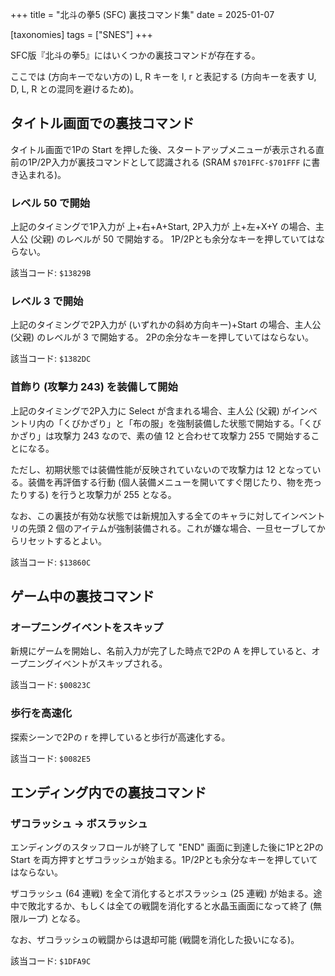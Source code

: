 +++
title = "北斗の拳5 (SFC) 裏技コマンド集"
date = 2025-01-07

[taxonomies]
tags = ["SNES"]
+++

SFC版『北斗の拳5』にはいくつかの裏技コマンドが存在する。

ここでは (方向キーでない方の) L, R キーを l, r と表記する (方向キーを表す U, D, L, R との混同を避けるため)。

## タイトル画面での裏技コマンド

タイトル画面で1Pの Start を押した後、スタートアップメニューが表示される直前の1P/2P入力が裏技コマンドとして認識される (SRAM `$701FFC-$701FFF` に書き込まれる)。

### レベル 50 で開始

上記のタイミングで1P入力が 上+右+A+Start, 2P入力が 上+左+X+Y の場合、主人公 (父親) のレベルが 50 で開始する。
1P/2Pとも余分なキーを押していてはならない。

該当コード: `$13829B`

### レベル 3 で開始

上記のタイミングで2P入力が (いずれかの斜め方向キー)+Start の場合、主人公 (父親) のレベルが 3 で開始する。
2Pの余分なキーを押していてはならない。

該当コード: `$1382DC`

### 首飾り (攻撃力 243) を装備して開始

上記のタイミングで2P入力に Select が含まれる場合、主人公 (父親) がインベントリ内の「くびかざり」と「布の服」を強制装備した状態で開始する。「くびかざり」は攻撃力 243 なので、素の値 12 と合わせて攻撃力 255 で開始することになる。

ただし、初期状態では装備性能が反映されていないので攻撃力は 12 となっている。装備を再評価する行動 (個人装備メニューを開いてすぐ閉じたり、物を売ったりする) を行うと攻撃力が 255 となる。

なお、この裏技が有効な状態では新規加入する全てのキャラに対してインベントリの先頭 2 個のアイテムが強制装備される。これが嫌な場合、一旦セーブしてからリセットするとよい。

該当コード: `$13860C`

## ゲーム中の裏技コマンド

### オープニングイベントをスキップ

新規にゲームを開始し、名前入力が完了した時点で2Pの A を押していると、オープニングイベントがスキップされる。

該当コード: `$00823C`

### 歩行を高速化

探索シーンで2Pの r を押していると歩行が高速化する。

該当コード: `$0082E5`

## エンディング内での裏技コマンド

### ザコラッシュ -> ボスラッシュ

エンディングのスタッフロールが終了して "END" 画面に到達した後に1Pと2Pの Start を両方押すとザコラッシュが始まる。1P/2Pとも余分なキーを押していてはならない。

ザコラッシュ (64 連戦) を全て消化するとボスラッシュ (25 連戦) が始まる。途中で敗北するか、もしくは全ての戦闘を消化すると水晶玉画面になって終了 (無限ループ) となる。

なお、ザコラッシュの戦闘からは退却可能 (戦闘を消化した扱いになる)。

該当コード: `$1DFA9C`
